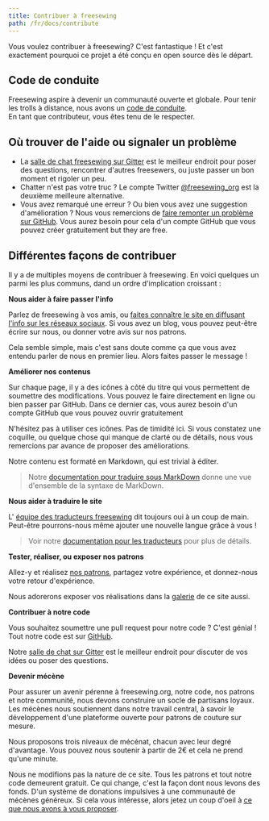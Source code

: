 ```yaml
---
title: Contribuer à freesewing
path: /fr/docs/contribute
---
```

Vous voulez contribuer à freesewing? 
C'est fantastique ! Et c'est exactement pourquoi ce projet a été conçu en open source dès le départ.

## Code de conduite

Freesewing aspire à devenir un communauté ouverte et globale.
Pour tenir les trolls à distance, nous avons un [code de conduite](/docs/about/code-of-conduct).  
En tant que contributeur, vous êtes tenu de le respecter.

## Où trouver de l'aide ou signaler un problème

- La [salle de chat freesewing sur Gitter](https://gitter.im/freesewing/freesewing) est le meilleur endroit pour poser des questions, 
rencontrer d'autres freesewers, ou juste passer un bon moment et rigoler un peu.
- Chatter n'est pas votre truc ? Le compte Twitter [@freesewing_org](https://twitter.com/freesewing_org) est la deuxième meilleure alternative.
- Vous avez remarqué une erreur ? Ou bien vous avez une suggestion d'amélioration ? 
Nous vous remercions de [faire remonter un problème sur GitHub](https://github.com/freesewing/site/issues/new). 
Vous aurez besoin pour cela d'un compte GitHub que vous pouvez créer gratuitement but they are free.

## Différentes façons de contribuer

Il y a de multiples moyens de contribuer à freesewing. 
En voici quelques un parmi les plus communs, dand un ordre d'implication croissant :

**Nous aider à faire passer l'info**

Parlez de freesewing à vos amis, ou [faites connaître le site en diffusant l'info sur les réseaux sociaux](/share). 
Si vous avez un blog, vous pouvez peut-être écrire sur nous, ou donner votre avis sur nos patrons.

Cela semble simple, mais c'est sans doute comme ça que vous avez entendu parler de nous en premier lieu. Alors faites passer le message !

**Améliorer nos contenus**

Sur chaque page, il y a des icônes à côté du titre qui vous permettent de soumettre des modifications.
Vous pouvez le faire directement en ligne ou bien passer par GitHub. Dans ce dernier cas, vous aurez besoin d'un compte GitHub que vous pouvez ouvrir gratuitement

N'hésitez pas à utiliser ces icônes. Pas de timidité ici. Si vous constatez une coquille, ou quelque chose qui manque de clarté ou de détails, nous vous remercions par avance de proposer des améliorations.

Notre contenu est formaté en Markdown, qui est trivial à éditer. 

> Notre [documentation pour traduire sous MarkDown](/docs/i18n/markdown) donne une vue d'ensemble de la syntaxe de MarkDown.

**Nous aider à traduire le site**

L' [équipe des traducteurs freesewing](/i18n/) dit toujours oui à un coup de main. Peut-être pourrons-nous même ajouter une nouvelle langue grâce à vous !

> Voir notre [documentation pour les traducteurs](/docs/i18n/) pour plus de détails.

**Tester, réaliser, ou exposer nos patrons**

Allez-y et réalisez [nos patrons](/patterns), partagez votre expérience, et donnez-nous votre retour d'expérience.

Nous adorerons exposer vos réalisations dans la [galerie](/showcase) de ce site aussi.

**Contribuer à notre code**

Vous souhaitez soumettre une pull request pour notre code ? C'est génial ! Tout notre code est sur [GitHub](https://github.com/freesewing). 

Notre [salle de chat sur Gitter](https://gitter.im/freesewing/freesewing) est le meilleur endroit pour discuter de vos idées ou poser des questions. 

**Devenir mécène**

Pour assurer un avenir pérenne à freesewing.org, notre code, nos patrons et notre communité, nous devons construire un socle de partisans loyaux.
Les mécènes nous soutiennent dans notre travail central, à savoir le développement d'une plateforme ouverte pour patrons de couture sur mesure.

Nous proposons trois niveaux de mécénat, chacun avec leur degré d'avantage. Vous pouvez nous soutenir à partir de 2€ et cela ne prend qu'une minute.

Nous ne modifions pas la nature de ce site. Tous les patrons et tout notre code demeurent gratuit. Ce qui change, c'est la façon dont nous levons des fonds. D'un système de donations impulsives à une communauté de mécènes généreux. Si cela vous intéresse, alors jetez un coup d'oeil à [ce que nous avons à vous proposer](/fr/patrons/join).
